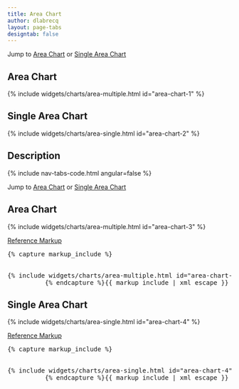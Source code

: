 ```yaml
---
title: Area Chart
author: dlabrecq
layout: page-tabs
designtab: false
---
```

<div class="tab-content">
  <div role="tabpanel" class="tab-pane active" id="overview">
  <!--
    <p>TODO: Add Area chart description</p>
    -->
    <p>Jump to <a href="#example-overview-1">Area Chart</a> or <a href="#example-overview-2">Single Area Chart</a></p>
    <h2 id="example-overview-1">Area Chart</h2>
    <div class="example">
      <div class="row">
        <div class="col-md-7">
          <div class="example-pf">
            {% include widgets/charts/area-multiple.html id="area-chart-1" %}
          </div>
        </div>
      </div>
    </div>
    <h2 id="example-overview-2">Single Area Chart</h2>
    <div class="example">
      <div class="row">
        <div class="col-md-7">
          <div class="example-pf">
            {% include widgets/charts/area-single.html id="area-chart-2" %}
          </div>
        </div>
      </div>
    </div>
  </div>
  <div role="tabpanel" class="tab-pane" id="design">
    <h2>Description</h2>
    <div class="row">
      <div class="col-md-4 col-lg-3">
      </div>
      <div class="col-md-8 col-lg-9">
      </div>
    </div>
  </div>
  <div role="tabpanel" class="tab-pane" id="code">
    {% include nav-tabs-code.html angular=false %}
    <div class="tab-content">
      <div role="tabpanel" class="tab-pane nested active" id="html-css">
        <p>Jump to <a href="#example-code-1">Area Chart</a> or <a href="#example-code-2">Single Area Chart</a></p>
        <h2 id="example-code-1">Area Chart</h2>
        <div class="example">
          <div class="row">
            <div class="col-md-7">
              <div class="example-pf">
                {% include widgets/charts/area-multiple.html id="area-chart-3" %}
              </div>
            </div>
          </div>
        </div>
        <p class="reference-markup"><a class="collapse-toggle" data-toggle="collapse" aria-expanded="true" aria-controls="markup-1" href="#markup-1">Reference Markup</a></p>
        <div class="collapse in" id="markup-1">
          <pre class="prettyprint">{% capture markup_include %}
<script src="components/c3/c3.min.js"></script>
<script src="components/d3/d3.min.js"></script>
{% include widgets/charts/area-multiple.html id="area-chart-3" %}
          {% endcapture %}{{ markup_include | xml_escape }}</pre>
        </div>
        <h2 id="example-code-2">Single Area Chart</h2>
        <div class="example">
          <div class="row">
            <div class="col-md-7">
              <div class="example-pf">
                {% include widgets/charts/area-single.html id="area-chart-4" %}
              </div>
            </div>
          </div>
        </div>
        <p class="reference-markup"><a class="collapse-toggle" data-toggle="collapse" aria-expanded="true" aria-controls="markup-2" href="#markup-2">Reference Markup</a></p>
        <div class="collapse in" id="markup-2">
          <pre class="prettyprint">{% capture markup_include %}
<script src="components/c3/c3.min.js"></script>
<script src="components/d3/d3.min.js"></script>
{% include widgets/charts/area-single.html id="area-chart-4" %}
          {% endcapture %}{{ markup_include | xml_escape }}</pre>
        </div>
      </div>
      <div role="tabpanel" class="tab-pane nested" id="angular">
        <div ng-app="docsApp" ng-controller="DocsController" class="content">
          <div ng-include src="'/components/angular-patternfly/dist/docs/partials/api/patternfly.charts.directive.pfDonutPctChart.html'"></div>
        </div>
      </div>
    </div>
  </div>
</div>
